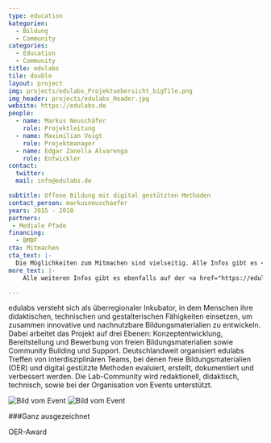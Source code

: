 ```yaml
---
type: education
kategorien:
  - Bildung
  - Community
categories:
  - Education
  - Community
title: edulabs
tile: double
layout: project
img: projects/edulabs_Projektuebersicht_bigTile.png
img_header: projects/edulabs_Header.jpg
website: https://edulabs.de
people:
  - name: Markus Neuschäfer
    role: Projektleitung
  - name: Maximilian Voigt
    role: Projektmanager
  - name: Edgar Zanella Alvarenga
    role: Entwickler
contact:
  twitter:
  mail: info@edulabs.de

subtitle: Offene Bildung mit digital gestützten Methoden
contact_person: markusneuschaefer
years: 2015 - 2018
partners:
 - Mediale Pfade
financing:
  - BMBF
cta: Mitmachen
cta_text: |-
  Die Möglichkeiten zum Mitmachen sind vielseitig. Alle Infos gibt es <a href="https://edulabs.de/join/">hier</a>.
more_text: |-
    Alle weiteren Infos gibt es ebenfalls auf der <a href="https://edulabs.de/">Website</a> von edulabs.

---
```

edulabs versteht sich als überregionaler Inkubator, in dem Menschen ihre didaktischen, technischen und gestalterischen Fähigkeiten einsetzen, um zusammen innovative und nachnutzbare Bildungsmaterialien zu entwickeln. Dabei arbeitet das Projekt auf drei Ebenen: Konzeptentwicklung, Bereitstellung und Bewerbung von freien Bildungsmaterialien sowie Community Building und Support. Deutschlandweit organisiert edulabs Treffen von interdisziplinären Teams, bei denen freie Bildungsmaterialien (OER) und digital gestützte Methoden evaluiert, erstellt, dokumentiert und verbessert werden. Die Lab-Community wird redaktionell, didaktisch, technisch, sowie bei der Organisation von Events unterstützt.

<div class="two-img">
<img alt="Bild vom Event" src="/files/projects/edulabs_img_1.jpg">
<img alt="Bild vom Event" src="/files/projects/edulabs_img_2.jpg">
</div>

###Ganz ausgezeichnet

OER-Award
